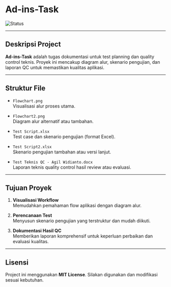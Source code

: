 # Ad-ins-Task

![Status](https://img.shields.io/badge/Status-Completed-success?style=flat-square)

---

## Deskripsi Project  
**Ad-ins-Task** adalah tugas dokumentasi untuk test planning dan quality control teknis. Proyek ini mencakup diagram alur, skenario pengujian, dan laporan QC untuk memastikan kualitas aplikasi.

---

## Struktur File

- `Flowchart.png`  
  Visualisasi alur proses utama.

- `Flowchart2.png`  
  Diagram alur alternatif atau tambahan.

- `Test Script.xlsx`  
  Test case dan skenario pengujian (format Excel).

- `Test Script2.xlsx`  
  Skenario pengujian tambahan atau versi lanjut.

- `Test Teknis QC - Agil Widianto.docx`  
  Laporan teknis quality control hasil review atau evaluasi.

---

## Tujuan Proyek

1. **Visualisasi Workflow**  
   Memudahkan pemahaman flow aplikasi dengan diagram alur.

2. **Perencanaan Test**  
   Menyusun skenario pengujian yang terstruktur dan mudah diikuti.

3. **Dokumentasi Hasil QC**  
   Memberikan laporan komprehensif untuk keperluan perbaikan dan evaluasi kualitas.

---
## Lisensi  
Project ini menggunakan **MIT License**. Silakan digunakan dan modifikasi sesuai kebutuhan.
